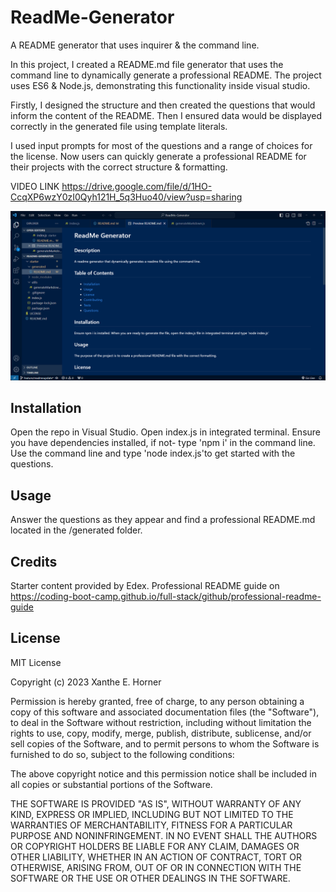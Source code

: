 # ReadMe-Generator
A README generator that uses inquirer & the command line. 

In this project, I created a README.md file generator that uses the command line to dynamically generate a professional README. The project uses ES6 & Node.js, demonstrating this functionality inside visual studio.

Firstly, I designed the structure and then created the questions that would inform the content of the README. Then I ensured data would be displayed correctly in the generated file using template literals.

I used input prompts for most of the questions and a range of choices for the license. Now users can quickly generate a professional README for their projects with the correct structure & formatting.




VIDEO LINK
https://drive.google.com/file/d/1HO-CcqXP6wzY0zI0Qyh121H_5q3Huo40/view?usp=sharing



<img src="./images/Preview README.md - ReadMe-Generator - Visual Studio Code 14_01_2024 14_24_35.png" width="800" />



## Installation
 Open the repo in Visual Studio. Open index.js in integrated terminal.
 Ensure you have dependencies installed, if not- type 'npm i' in the command line. 
 Use the command line and type 'node index.js'to get started with the questions.


## Usage 

Answer the questions as they appear and find a professional README.md located in the /generated folder.  



## Credits

Starter content provided by Edex. 
Professional README guide on https://coding-boot-camp.github.io/full-stack/github/professional-readme-guide


## License
MIT License

Copyright (c) 2023 Xanthe E. Horner

Permission is hereby granted, free of charge, to any person obtaining a copy
of this software and associated documentation files (the "Software"), to deal
in the Software without restriction, including without limitation the rights
to use, copy, modify, merge, publish, distribute, sublicense, and/or sell
copies of the Software, and to permit persons to whom the Software is
furnished to do so, subject to the following conditions:

The above copyright notice and this permission notice shall be included in all
copies or substantial portions of the Software.

THE SOFTWARE IS PROVIDED "AS IS", WITHOUT WARRANTY OF ANY KIND, EXPRESS OR
IMPLIED, INCLUDING BUT NOT LIMITED TO THE WARRANTIES OF MERCHANTABILITY,
FITNESS FOR A PARTICULAR PURPOSE AND NONINFRINGEMENT. IN NO EVENT SHALL THE
AUTHORS OR COPYRIGHT HOLDERS BE LIABLE FOR ANY CLAIM, DAMAGES OR OTHER
LIABILITY, WHETHER IN AN ACTION OF CONTRACT, TORT OR OTHERWISE, ARISING FROM,
OUT OF OR IN CONNECTION WITH THE SOFTWARE OR THE USE OR OTHER DEALINGS IN THE
SOFTWARE.

